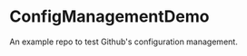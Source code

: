 ConfigManagementDemo
====================

An example repo to test Github's configuration management.
